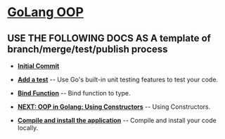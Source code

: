 # **[GoLang OOP](https://www.toptal.com/golang/golang-oop-tutorial)**

## USE THE FOLLOWING DOCS AS A template of branch/merge/test/publish process

- **[Initial Commit](./init_commit.md)**
- **[Add a test](./add_test.md)** -- Use Go's built-in unit testing features to test your code.
- **[Bind Function](./bind_function_to_type.md)** -- Bind function to type.

- **[NEXT: OOP in Golang: Using Constructors](./multiple_people_greeting.md)** -- Using Constructors.

- **[Compile and install the application](./compille_and_install.md)** -- Compile and install your code locally.
